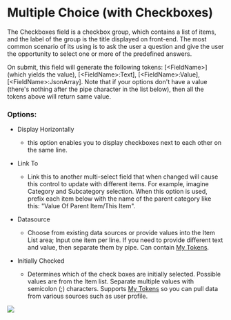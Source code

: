 # Multiple Choice \(with Checkboxes\)

The Checkboxes field is a checkbox group, which contains a list of items, and the label of the group is the title displayed on front-end. The most common scenario of its using is to ask the user a question and give the user the opportunity to select one or more of the predefined answers.

On submit, this field will generate the following tokens: \[&lt;FieldName&gt;\] \(which yields the value\), \[&lt;FieldName&gt;:Text\], \[&lt;FieldName&gt;:Value\], \[&lt;FieldName&gt;:JsonArray\]. Note that if your options don't have a value \(there's nothing after the pipe character in the list below\), then all the tokens above will return same value.

### Options:

* Display Horizontally

  * this option enables you to display checkboxes next to each other on the same line.

* Link To

  * Link this to another multi-select field that when changed will cause this control to update with different items. For example, imagine Category and Subcategory selection. When this option is used, prefix each item below with the name of the parent category like this: "Value Of Parent Item/This Item". 

* Datasource

  * Choose from existing data sources or provide values into the Item List area; Input one item per line. If you need to provide different text and value, then separate them by pipe. Can contain [My Tokens](/my-tokens/index.html).

* Initially Checked

  * Determines which of the check boxes are initially selected. Possible values are from the  Item list. Separate multiple values with semicolon \(;\) characters. Supports [My Tokens](/my-tokens/index.html) so you can pull data from various sources such as user profile.

![](https://s3.amazonaws.com/static.dnnsharp.com/documentation/2017/07/chrome_2017-07-11_14-07-14.png)

